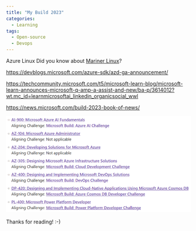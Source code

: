```yaml
---
title: "My Build 2023"
categories:
  - Learning
tags:
  - Open-source
  - Devops
---
```


Azure Linux 
Did you know about [Mariner Linux](https://github.com/microsoft/CBL-Mariner)?

https://devblogs.microsoft.com/azure-sdk/azd-ga-announcement/


https://techcommunity.microsoft.com/t5/microsoft-learn-blog/microsoft-learn-announces-microsoft-q-amp-a-assist-and-new/ba-p/3614012?wt.mc_id=learnmicrosoftai_linkedin_organicsocial_wwl


https://news.microsoft.com/build-2023-book-of-news/

![img](../assets/images/2023-05-12-build-cloud-skills-challenge.png)

Thanks for reading! :-)
